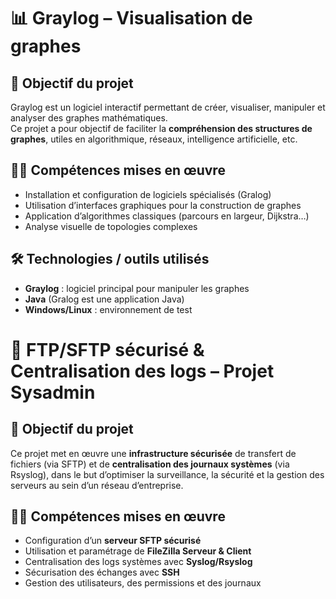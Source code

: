 # 📊 Graylog – Visualisation de graphes

## 🎯 Objectif du projet

Graylog est un logiciel interactif permettant de créer, visualiser, manipuler et analyser des graphes mathématiques.  
Ce projet a pour objectif de faciliter la **compréhension des structures de graphes**, utiles en algorithmique, réseaux, intelligence artificielle, etc.

## 👨‍💻 Compétences mises en œuvre

- Installation et configuration de logiciels spécialisés (Gralog)
- Utilisation d’interfaces graphiques pour la construction de graphes
- Application d’algorithmes classiques (parcours en largeur, Dijkstra…)
- Analyse visuelle de topologies complexes

## 🛠️ Technologies / outils utilisés

- **Graylog** : logiciel principal pour manipuler les graphes
- **Java** (Gralog est une application Java)
- **Windows/Linux** : environnement de test



# 🔐 FTP/SFTP sécurisé & Centralisation des logs – Projet Sysadmin

## 🎯 Objectif du projet

Ce projet met en œuvre une **infrastructure sécurisée** de transfert de fichiers (via SFTP) et de **centralisation des journaux systèmes** (via Rsyslog), dans le but d’optimiser la surveillance, la sécurité et la gestion des serveurs au sein d’un réseau d’entreprise.

## 👨‍💻 Compétences mises en œuvre

- Configuration d’un **serveur SFTP sécurisé**
- Utilisation et paramétrage de **FileZilla Serveur & Client**
- Centralisation des logs systèmes avec **Syslog/Rsyslog**
- Sécurisation des échanges avec **SSH**
- Gestion des utilisateurs, des permissions et des journaux
